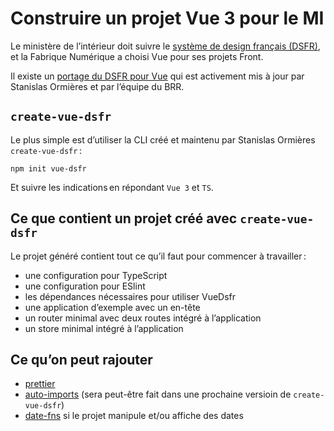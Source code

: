 # Construire un projet Vue 3 pour le MI

Le ministère de l’intérieur doit suivre le [système de design français (DSFR)](https://www.systeme-de-design.gouv.fr/), et la Fabrique Numérique a choisi Vue pour ses projets Front.

Il existe un [portage du DSFR pour Vue](https://vue-dsfr.netlify.app/) qui est activement mis à jour par Stanislas Ormières et par l’équipe du BRR.

## `create-vue-dsfr`

Le plus simple est d’utiliser la CLI créé et maintenu par Stanislas Ormières `create-vue-dsfr` :

```console
npm init vue-dsfr
```

Et suivre les indications en répondant `Vue 3` et `TS`.

## Ce que contient un projet créé avec `create-vue-dsfr`

Le projet généré contient tout ce qu’il faut pour commencer à travailler :

- une configuration pour TypeScript
- une configuration pour ESlint
- les dépendances nécessaires pour utiliser VueDsfr
- une application d’exemple avec un en-tête
- un router minimal avec deux routes intégré à l’application
- un store minimal intégré à l’application

## Ce qu’on peut rajouter

- [prettier](https://prettier.io/)
- [auto-imports](https://github.com/antfu/unplugin-auto-import) (sera peut-être fait dans une prochaine versioin de `create-vue-dsfr`)
- [date-fns](https://date-fns.org/) si le projet manipule et/ou affiche des dates
